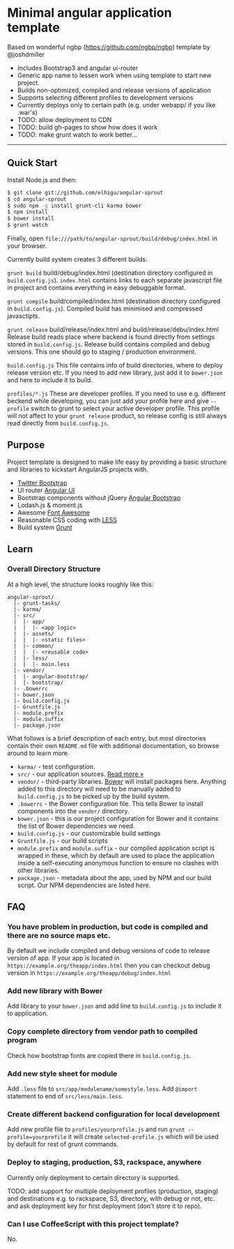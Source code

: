 # Minimal angular application template
Based on wonderful ngbp (https://github.com/ngbp/ngbp) template by @joshdmiller 

* Includes Bootstrap3 and angular ui-router
* Generic app name to lessen work when using template to start new project.
* Builds non-optimized, compiled and release versions of application
* Supports selecting different profiles to development versions
* Currently deploys only to certain path (e.g. under webapp/ if you like .war's)
* TODO: allow deployment to CDN
* TODO: build gh-pages to show how does it work
* TODO: make grunt watch to work better...
***

## Quick Start

Install Node.js and then:

```sh
$ git clone git://github.com/elhigu/angular-sprout
$ cd angular-sprout
$ sudo npm -g install grunt-cli karma bower
$ npm install
$ bower install
$ grunt watch
```

Finally, open `file:///path/to/angular-sprout/build/debug/index.html` in your browser.

Currently build system creates 3 different builds.

`grunt build` build/debug/index.html (destination directory configured in 
`build.config.js`). `index.html` contains links to each separate javascript file in
project and contains everything in easy debuggable format.

`grunt compile` build/compiled/index.html (destination directory configured in 
`build.config.js`). Compiled build has minimised and compressed javasctipts.

`grunt release` build/release/index.html and build/release/debu/index.html
Release build reads place where backend is found directly from settings
stored in `build.config.js`. Release build contains compiled and debug
versions. This one should go to staging / production environment.

`build.config.js` This file contains info of build directories, where to deploy
release version etc. If you need to add new library, just add it to `bower.json`
and here to include it to build.

`profiles/*.js` These are developer profiles. If you need to use e.g. different beckend
while developing, you can just add your profile here and give `--profile` switch to grunt
to select your active developer profile. This profile will not affect to your `grunt release`
product, so release config is still always read directly from `build.config.js`.

## Purpose

Project template is designed to make life easy by providing a basic structure
and libraries to kickstart AngularJS projects with.

* [Twitter Bootstrap](http://getbootstrap.com)
* UI router [Angular UI](http://angular-ui.github.io)
* Bootstrap components without jQuery [Angular Bootstrap](http://angular-ui.github.io/bootstrap)
* Lodash.js & moment.js
* Awesome [Font Awesome](http://fortawesome.github.com/Font-Awesome)
* Reasonable CSS coding with [LESS](http://lesscss.org)
* Build system [Grunt](http://gruntjs.org)

## Learn

### Overall Directory Structure

At a high level, the structure looks roughly like this:

```
angular-sprout/
  |- grunt-tasks/
  |- karma/
  |- src/
  |  |- app/
  |  |  |- <app logic>
  |  |- assets/
  |  |  |- <static files>
  |  |- common/
  |  |  |- <reusable code>
  |  |- less/
  |  |  |- main.less
  |- vendor/
  |  |- angular-bootstrap/
  |  |- bootstrap/
  |- .bowerrc
  |- bower.json
  |- build.config.js 
  |- Gruntfile.js
  |- module.prefix
  |- module.suffix
  |- package.json
```

What follows is a brief description of each entry, but most directories contain
their own `README.md` file with additional documentation, so browse around to
learn more.

- `karma/` - test configuration.
- `src/` - our application sources. [Read more &raquo;](src/README.md)
- `vendor/` - third-party libraries. [Bower](http://bower.io) will install
  packages here. Anything added to this directory will need to be manually added
  to `build.config.js` to be picked up by the build system.
- `.bowerrc` - the Bower configuration file. This tells Bower to install
  components into the `vendor/` directory.
- `bower.json` - this is our project configuration for Bower and it contains the
  list of Bower dependencies we need.
- `build.config.js` - our customizable build settings
- `Gruntfile.js` - our build scripts
- `module.prefix` and `module.suffix` - our compiled application script is
  wrapped in these, which by default are used to place the application inside a
  self-executing anonymous function to ensure no clashes with other libraries.
- `package.json` - metadata about the app, used by NPM and our build script. Our
  NPM dependencies are listed here.

## FAQ

### You have problem in production, but code is compiled and there are no source maps etc.

By default we include compiled and debug versions of code to release version of app. If 
your app is located in `https://example.org/theapp/index.html` then you can checkout debug 
version in `https://example.org/theapp/debug/index.html`

### Add new library with Bower

Add library to your `bower.json` and add line to `build.config.js` to include it
to application.

### Copy complete directory from vendor path to compiled program

Check how bootstrap fonts are copied there in `build.config.js`.

### Add new style sheet for module

Add `.less` file to `src/app/modulename/somestyle.less`. Add `@import` statement to 
end of `src/less/main.less`.

### Create different backend configuration for local development

Add new profile file to `profiles/yourprofile.js` and run `grunt --profile=yourprofile`
it will create `selected-profile.js` which will be used by default for rest of grunt 
commands.

### Deploy to staging, production, S3, rackspace, anywhere

Currently only deployment to certain directory is supported. 

TODO: add support for multiple deployment profiles (production, staging) and 
      destinations e.g. to rackspace, S3, directory, with debug or not, etc.
      and ask deployment key for first deployment (don't store it to repo).

### Can I use CoffeeScript with this project template?

No.
